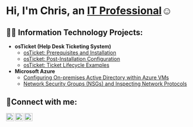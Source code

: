 <h1>Hi, I'm Chris, an <a href="https://linkedin.com/in/Josh">IT Professional</a>☺</h1>

<h2>👨‍💻 Information Technology Projects:</h2>

- <b>osTicket (Help Desk Ticketing System)</b>
  - [osTicket: Prerequisites and Installation](https://github.com/czturrubiartes/osticket-prereqs)
  - [osTicket: Post-Installation Configuration](https://github.com/czturrubiartes/post-install-config)
  - [osTicket: Ticket Lifecycle Examples](https://github.com/czturrubiartes/ticket-lifecycle)
- <b>Microsoft Azure</b>
  - [Configuring On-premises Active Directory within Azure VMs](https://github.com/czturrubiartes/configure-ad)
  - [Network Security Groups (NSGs) and Inspecting Network Protocols](https://github.com/czturrubiartes/azure-network-protocols)

<h2>🤳Connect with me:</h2>

[<img align="left" alt="Josh | Twitter" width="22px" src="https://cdn.jsdelivr.net/npm/simple-icons@v3/icons/twitter.svg" />][twitter]
[<img align="left" alt="Josh | LinkedIn" width="22px" src="https://cdn.jsdelivr.net/npm/simple-icons@v3/icons/linkedin.svg" />][linkedin]
[<img align="left" alt="Josh | Instagram" width="22px" src="https://cdn.jsdelivr.net/npm/simple-icons@v3/icons/instagram.svg" />][instagram]

[twitter]: https://twitter.com/Josh
[instagram]: https://www.instagram.com/Josh
[linkedin]: https://linkedin.com/in/Josh
